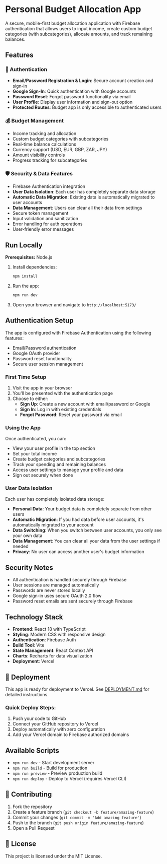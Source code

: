 # Personal Budget Allocation App

A secure, mobile-first budget allocation application with Firebase authentication that allows users to input income, create custom budget categories (with subcategories), allocate amounts, and track remaining balances.

## Features

### 🔐 Authentication
- **Email/Password Registration & Login**: Secure account creation and sign-in
- **Google Sign-In**: Quick authentication with Google accounts
- **Password Reset**: Forgot password functionality via email
- **User Profile**: Display user information and sign-out option
- **Protected Routes**: Budget app is only accessible to authenticated users

### 💰 Budget Management
- Income tracking and allocation
- Custom budget categories with subcategories
- Real-time balance calculations
- Currency support (USD, EUR, GBP, ZAR, JPY)
- Amount visibility controls
- Progress tracking for subcategories

### 🛡️ Security & Data Features
- Firebase Authentication integration
- **User Data Isolation**: Each user has completely separate data storage
- **Automatic Data Migration**: Existing data is automatically migrated to user accounts
- **Data Management**: Users can clear all their data from settings
- Secure token management
- Input validation and sanitization
- Error handling for auth operations
- User-friendly error messages

## Run Locally

**Prerequisites:** Node.js

1. Install dependencies:
   ```bash
   npm install
   ```

2. Run the app:
   ```bash
   npm run dev
   ```

3. Open your browser and navigate to `http://localhost:5173/`

## Authentication Setup

The app is configured with Firebase Authentication using the following features:
- Email/Password authentication
- Google OAuth provider
- Password reset functionality
- Secure user session management

### First Time Setup
1. Visit the app in your browser
2. You'll be presented with the authentication page
3. Choose to either:
   - **Sign Up**: Create a new account with email/password or Google
   - **Sign In**: Log in with existing credentials
   - **Forgot Password**: Reset your password via email

### Using the App
Once authenticated, you can:
- View your user profile in the top section
- Set your total income
- Create budget categories and subcategories
- Track your spending and remaining balances
- Access user settings to manage your profile and data
- Sign out securely when done

### User Data Isolation
Each user has completely isolated data storage:
- **Personal Data**: Your budget data is completely separate from other users
- **Automatic Migration**: If you had data before user accounts, it's automatically migrated to your account
- **Data Switching**: When you switch between user accounts, you only see your own data
- **Data Management**: You can clear all your data from the user settings if needed
- **Privacy**: No user can access another user's budget information

## Security Notes

- All authentication is handled securely through Firebase
- User sessions are managed automatically
- Passwords are never stored locally
- Google sign-in uses secure OAuth 2.0 flow
- Password reset emails are sent securely through Firebase

## Technology Stack

- **Frontend**: React 18 with TypeScript
- **Styling**: Modern CSS with responsive design
- **Authentication**: Firebase Auth
- **Build Tool**: Vite
- **State Management**: React Context API
- **Charts**: Recharts for data visualization
- **Deployment**: Vercel

## 🚀 Deployment

This app is ready for deployment to Vercel. See [DEPLOYMENT.md](./DEPLOYMENT.md) for detailed instructions.

### Quick Deploy Steps:
1. Push your code to GitHub
2. Connect your GitHub repository to Vercel
3. Deploy automatically with zero configuration
4. Add your Vercel domain to Firebase authorized domains

## Available Scripts

- `npm run dev` - Start development server
- `npm run build` - Build for production
- `npm run preview` - Preview production build
- `npm run deploy` - Deploy to Vercel (requires Vercel CLI)

## 🤝 Contributing

1. Fork the repository
2. Create a feature branch (`git checkout -b feature/amazing-feature`)
3. Commit your changes (`git commit -m 'Add amazing feature'`)
4. Push to the branch (`git push origin feature/amazing-feature`)
5. Open a Pull Request

## 📄 License

This project is licensed under the MIT License.

